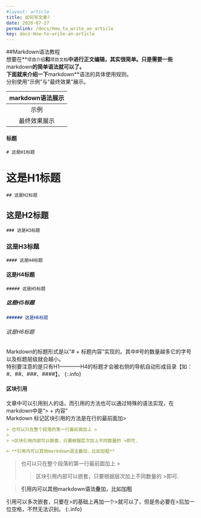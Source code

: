 ```yaml
---
#layout: article
title: 如何写文章?
date: 2020-07-27
permalink: /docs/How_to_write_an_article
key: docs-How-to-write-an-article
---
```

##Markdown语法教程  
想要在**`项目介绍`**和**`项目文档`**中进行正文编辑，其实很简单。只是需要一些**markdown**的简单语法就可以了。  
下面就来介绍一下**markdown**语法的具体使用规则。  
分别使用“示例”与“最终效果”展示。
  
| markdown语法展示 |
| :------: |
| 示例 |
| 最终效果展示 |  
  
  
#### 标题  

```markdwon
# 这是H1标题
```

# 这是H1标题
  
```markdwon
## 这是H2标题
```

## 这是H2标题  
  
```markdwon
### 这是H3标题
```

### 这是H3标题  
    
```markdwon
#### 这是H4标题
```

#### 这是H4标题  
  
```markdwon
##### 这是H5标题
```

##### 这是H5标题  
  
```markdown
###### 这是H6标题
```

###### 这是H6标题  
  
  
 Markdown的标题形式是以“# + 标题内容”实现的。其中#号的数量越多它的字号以及标题层级就会越小。  
 特别要注意的是只有H1————H4的标题才会被右侧的导航自动形成目录【如：#、##、###、####】。
{:.info}
  
#### 区块引用  
  
文章中可以引用别人的话，而引用的方法也可以通过特殊的语法实现，在markdown中是“> + 内容”  
Markdown 标记区块引用的方法是在行的最前面加>  

```markdown
> 也可以只在整个段落的第一行最前面加上 >
> 
> >区块引用内部可以嵌套，只要根据层次加上不同数量的 >即可.   

> **引用内可以其他markdown语法叠加，比如加粗**
```

> 也可以只在整个段落的第一行最前面加上 >
> 
> >区块引用内部可以嵌套，只要根据层次加上不同数量的 >即可.  

> **引用内可以其他markdown语法叠加，比如加粗**
  
引用可以多次嵌套，只要在>的基础上再加一个>就可以了，但是务必要在>后加一位空格，不然无法识别。
{:.info}
  
